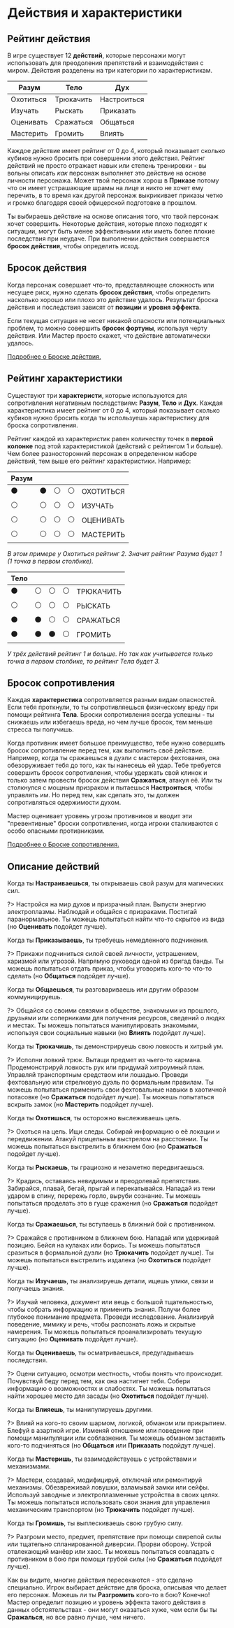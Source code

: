 # Действия и характеристики

## Рейтинг действия

В игре существует 12 **действий**, которые персонажи могут использовать для преодоления препятствий и взаимодействия с миром. Действия разделены на три категории по характеристикам.

Разум     | Тело      | Дух
----------|-----------|------------
Охотиться | Трюкачить | Настроиться
Изучать   | Рыскать   | Приказать
Оценивать | Сражаться | Общаться
Мастерить | Громить   | Влиять

Каждое действие имеет рейтинг от 0 до 4, который показывает сколько кубиков нужно бросить при совершении этого действия. Рейтинг действий не просто отражает навык или степень тренировки - вы вольны описать _как_ персонаж выполняет это действие на основе личности персонажа. Может твой персонаж хорош в **Приказе** потому что он имеет устрашающие шрамы на лице и никто не хочет ему перечить, в то время как другой персонаж выкрикивает приказы четко и громко благодаря своей офицерской подготовке в прошлом.

Ты выбираешь действие на основе описания того, что твой персонаж хочет совершить. Некоторые действия, которые плохо подходят к ситуации, могут быть менее эффективными или иметь более плохие последствия при неудаче. При выполнении действия совершается **бросок действия**, чтобы определить исход.

## Бросок действия

Когда персонаж совершает что-то, представляющее сложность или несущее риск, нужно сделать **бросок действия**, чтобы определить насколько хорошо или плохо это действие удалось. Результат броска действия и последствия зависят от **позиции** и **уровня эффекта**.

Если текущая ситуация не несет никакой опасности или потенциальных проблем, то можно совершить **бросок фортуны**, используя черту действия. Или Мастер просто скажет, что действие автоматически удалось.

[Подробнее о Броске действия.](action-roll)

## Рейтинг характеристики

Существуют три **характеристи**, которые используются для сопротивления негативным последствиям: **Разум**, **Тело** и **Дух**. Каждая характеристика имеет рейтинг от 0 до 4, который показывает сколько кубиков нужно бросить когда ты используешь характеристику для броска сопротивления.

Рейтинг каждой из характеристик равен количеству точек в **первой колонке** под этой характеристикой (действий с рейтингом 1 и больше). Чем более разносторонний персонаж в определенном наборе действий, тем выше его рейтинг характеристики. Например:

| Разум | | | | |                   
|-|-|-|-|-|
|⚫|⚫|⚪|⚪ | ОХОТИТЬСЯ
|⚪|⚪|⚪|⚪ | ИЗУЧАТЬ
|⚪|⚪|⚪|⚪ | ОЦЕНИВАТЬ
|⚪|⚪|⚪|⚪ | МАСТЕРИТЬ

_В этом примере у Охотиться рейтинг 2. Значит рейтинг Разума будет 1 (1 точка в первом столбике)._

| Тело | | | | |                          
|-|-|-|-|-|
|⚫|⚪|⚪|⚪ | ТРЮКАЧИТЬ
|⚪|⚪|⚪|⚪ | РЫСКАТЬ
|⚫|⚫|⚪|⚪ | СРАЖАТЬСЯ
|⚫|⚫|⚫|⚪ | ГРОМИТЬ

_У трёх действий рейтинг 1 и больше. Но так как учитывается только точка в первом столбике, то рейтинг Тела будет 3._

## Бросок сопротивления

Каждая **характеристика** сопротивляется разным видам опасностей. Если тебя проткнули, то ты сопротивляешься физическому вреду при помощи рейтинга **Тела**. Броски сопротивления всегда успешны - ты снижаешь или избегаешь вреда, но чем лучше бросок, тем меньше стресса ты получишь.

Когда противник имеет большое преимущество, тебе нужно совершить бросок сопротивление перед тем, как выполнить своё действие. Например, когда ты сражаешься в дуэли с мастером фехтования, она обезоруживает тебя до того, как ты нанесешь ей удар. Тебе требуется совершить бросок сопротивления, чтобы удержать свой клинок и только затем провести бросок действия **Сражаться**, атакуя её. Или ты столкнулся с мощным призраком и пытаешься **Настроиться**, чтобы управлять им. Но перед тем, как сделать это, ты должен сопротивляться одержимости духом.

Мастер оценивает уровень угрозы противников и вводит эти "превентивные" броски сопротивления, когда игроки сталкиваются с особо опасными противниками.

[Подробнее о Броске сопротивления.](resistance-armor)

## Описание действий

Когда ты **Настраиваешься**, ты открываешь свой разум для магических сил.

?> Настройся на мир духов и призрачный план. Выпусти энергию электроплазмы. Наблюдай и общайся с призраками. Постигай паранормальное. Ты можешь попытаться найти что-то скрытое из вида (но **Оценивать** подойдет лучше).

Когда ты **Приказываешь**, ты требуешь немедленного подчинения.

?> Прикажи подчиниться силой своей личности, устрашением, харизмой или угрозой. Напрямую руководи одной из бригад банды. Ты можешь попытаться отдать приказ, чтобы уговорить кого-то что-то сделать (но **Общаться** подойдет лучше).

Когда ты **Общаешься**, ты разговариваешь или другим образом коммуницируешь.

?> Общайся со своими связями в обществе, знакомыми из прошлого, друзьями или соперниками для получения ресурсов, сведений о людях и местах. Ты можешь попытаться манипулировать знакомыми, используя свои социальные навыки (но **Влиять** подойдет лучше).

Когда ты **Трюкачишь**, ты демонстрируешь свою ловкость и хитрый ум.

?> Исполни ловкий трюк. Вытащи предмет из чьего-то кармана. Продемонстрируй ловкость рук или придумай хитроумный план. Управляй транспортным средством или лошадью. Проведи фехтовальную или стрелковую дуэль по формальным правилам. Ты можешь попытаться применить свои фехтовальные навыки в хаотичной потасовке (но **Сражаться** подойдет лучше). Ты можешь попытаться вскрыть замок (но **Мастерить** подойдет лучше).

Когда ты **Охотишься**, ты осторожно выслеживаешь цель.

?> Охоться на цель. Ищи следы. Собирай информацию о её локации и передвижении. Атакуй прицельным выстрелом на расстоянии. Ты можешь попытаться выстрелить в ближнем бою (но **Сражаться** подойдет лучше).

Когда ты **Рыскаешь**, ты грациозно и незаметно передвигаешься.

?> Крадись, оставаясь невидимым и преодолевай препятствия. Забирайся, плавай, бегай, прыгай и перекатывайся. Нападай из тени ударом в спину, перережь горло, выруби сознание. Ты можешь попытаться проделать это в гуще сражения (но **Сражаться** подойдет лучше).

Когда ты **Сражаешься**, ты вступаешь в ближний бой с противником.

?> Сражайся с противником в ближнем бою. Нападай или удерживай позицию. Бейся на кулаках или борись. Ты можешь попытаться сразиться в формальной дуэли (но **Трюкачить** подойдет лучше). Ты можешь попытаться выстрелить издалека (но **Охотиться** подойдет лучше).

Когда ты **Изучаешь**, ты анализируешь детали, ищешь улики, связи и получаешь знания.

?> Изучай человека, документ или вещь с большой тщательностью, чтобы собрать информацию и применить знания. Получи более глубокое понимание предмета. Проведи исследование. Анализируй поведение, мимику и речь, чтобы распознать ложь и скрытые намерения. Ты можешь попытаться проанализировать текущую ситуацию (но **Оценивать** подойдет лучше).

Когда ты **Оцениваешь**, ты осматриваешься, предугадываешь последствия.

?> Оцени ситуацию, осмотри местность, чтобы понять что происходит. Почувствуй беду перед тем, как она настигнет тебя. Собери информацию о возможностях и слабостях. Ты можешь попытаться найти хорошее место для засады (но **Охотиться** подойдет лучше).

Когда ты **Влияешь**, ты манипулируешь другими.

?> Влияй на кого-то своим шармом, логикой, обманом или прикрытием. Блефуй в азартной игре. Изменяй отношение или поведение при помощи манипуляции или соблазнения.	Ты можешь обманом заставить кого-то подчиняться (но **Общаться** или **Приказать** подойдут лучше).

Когда ты **Мастеришь**, ты взаимодействуешь с устройствами и механизмами.

?> Мастери, создавай, модифицируй, отключай или ремонтируй механизмы. Обезвреживай ловушки, взламывай замки или сейфы. Используй заводные и электроплазменные устройства в своих целях. Ты можешь попытаться использовать свои знания для управления механическим транспортом (но **Трюкачить** подойдет лучше).

Когда ты **Громишь**, ты выплескиваешь свою грубую силу.

?> Разгроми место, предмет, препятствие при помощи свирепой силы или тщательно спланированной диверсии. Прорви оборону. Устрой отвлекающий манёвр или хаос. Ты можешь попытаться совладать с противником в бою при помощи грубой силы (но **Сражаться** подойдет лучше).

Как вы видите, многие действия пересекаются - это сделано специально. Игрок выбирает действие для броска, описывая что делает его персонаж. Можешь ли ты **Разгромить** кого-то в бою? Конечно! Мастер определит позицию и уровень эффекта такого действия в данных обстоятельствах - они могут оказаться хуже, чем если бы ты **Сражалься**, но все равно лучше, чем ничего.

